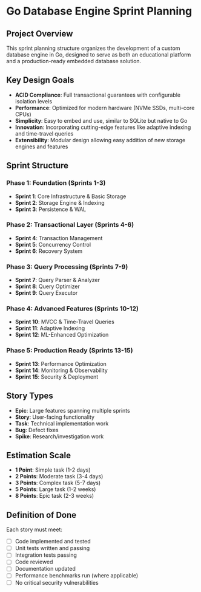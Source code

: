 # Go Database Engine Sprint Planning

## Project Overview

This sprint planning structure organizes the development of a custom database engine in Go, designed to serve as both an educational platform and a production-ready embedded database solution.

## Key Design Goals

- **ACID Compliance**: Full transactional guarantees with configurable isolation levels
- **Performance**: Optimized for modern hardware (NVMe SSDs, multi-core CPUs)
- **Simplicity**: Easy to embed and use, similar to SQLite but native to Go
- **Innovation**: Incorporating cutting-edge features like adaptive indexing and time-travel queries
- **Extensibility**: Modular design allowing easy addition of new storage engines and features

## Sprint Structure

### Phase 1: Foundation (Sprints 1-3)
- **Sprint 1**: Core Infrastructure & Basic Storage
- **Sprint 2**: Storage Engine & Indexing
- **Sprint 3**: Persistence & WAL

### Phase 2: Transactional Layer (Sprints 4-6)
- **Sprint 4**: Transaction Management
- **Sprint 5**: Concurrency Control
- **Sprint 6**: Recovery System

### Phase 3: Query Processing (Sprints 7-9)
- **Sprint 7**: Query Parser & Analyzer
- **Sprint 8**: Query Optimizer
- **Sprint 9**: Query Executor

### Phase 4: Advanced Features (Sprints 10-12)
- **Sprint 10**: MVCC & Time-Travel Queries
- **Sprint 11**: Adaptive Indexing
- **Sprint 12**: ML-Enhanced Optimization

### Phase 5: Production Ready (Sprints 13-15)
- **Sprint 13**: Performance Optimization
- **Sprint 14**: Monitoring & Observability
- **Sprint 15**: Security & Deployment

## Story Types

- **Epic**: Large features spanning multiple sprints
- **Story**: User-facing functionality
- **Task**: Technical implementation work
- **Bug**: Defect fixes
- **Spike**: Research/investigation work

## Estimation Scale

- **1 Point**: Simple task (1-2 days)
- **2 Points**: Moderate task (3-4 days)
- **3 Points**: Complex task (5-7 days)
- **5 Points**: Large task (1-2 weeks)
- **8 Points**: Epic task (2-3 weeks)

## Definition of Done

Each story must meet:
- [ ] Code implemented and tested
- [ ] Unit tests written and passing
- [ ] Integration tests passing
- [ ] Code reviewed
- [ ] Documentation updated
- [ ] Performance benchmarks run (where applicable)
- [ ] No critical security vulnerabilities